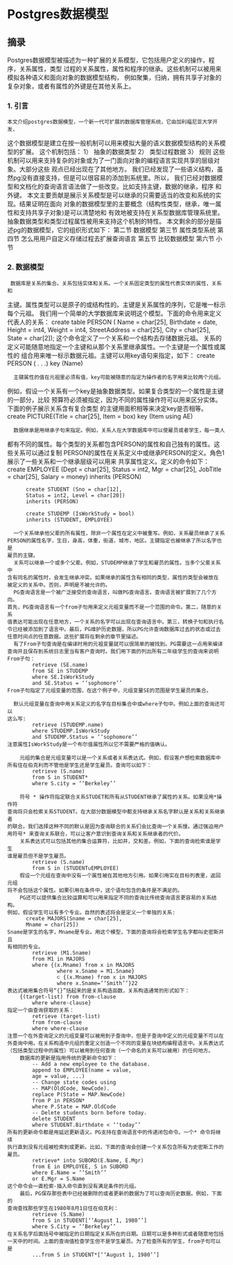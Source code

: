 # Postgres数据模型

## 摘录
  Postgres数据模型被描述为一种扩展的关系模型，它包括用户定义的操作，程序，关系属性，类型
过程的关系属性，属性和程序的继承。这些机制可以被用来模拟各种语义和面向对象的数据模型结构，
例如聚集，归纳，拥有共享子对象的复杂对象，或者有属性的外键是在其他关系上。

### 1.	引言
    本文介绍postgres数据模型，一个新一代可扩展的数据库管理系统，它由加利福尼亚大学开发，
  这个数据模型是建立在按一般机制可以用来模拟大量的语义数据模型结构的关系模型的扩展。
  这个机制包括：
    1） 抽象的数据类型
    2） 类型过程数据
    3） 规则
  这些机制可以用来支持复杂的对象或为了一门面向对象的编程语言实现共享的层级对象。大部分这些
  观点已经出现在了其他地方。
    我们已经发现了一些语义结构，虽然pg没有直接支持，但是可以很容易的添加到系统里。所以，
  我们已经对数据模型和文档化的查询语言语法做了一些改变。比如支持主键，数据的继承，程序
  和外键。
    本文主要贡献是展示关系模型是可以继承的只需要适当的改变和系统的实现。结果证明在面向
  对象的数据模型里的主要概念（结构性类型，继承，唯一属性和支持共享子对象)是可以清楚地和
  有效地被支持在关系型数据库管理系统里。抽象数据类型和类型过程属性被用来支持这个机制的特性。
    本文剩余的部分是描述pg的数据模型，它的组织形式如下：
       第二节 数据模型
       第三节 属性类型系统
       第四节 怎么用用户自定义存储过程去扩展查询语言
       第五节 比较数据模型
       第六节 小节

### 2. 数据模型
     数据库是关系的集合。关系包括实体和关系。一个关系固定类型的属性代表实体的属性，关系和
  主键。属性类型可以是原子的或结构性的。主键是关系属性的序列，它是唯一标示每个元祖。
     我们用一个简单的大学数据库来说明这个模型。下面的命令用来定义代表人的关系：
    create table PERSON (
      Name = char[25],
      Birthdate = date, Height = int4,
      Weight = int4, StreetAddress = char[25],
      City = char[25], State = char[2]);
  这个命令定义了一个关系和一个结构去存储数据元祖。
     关系的定义可能随意地指定一个主键和从那个关系里继承属性。一个主键是一个属性或属性的
  组合用来唯一标示数据元祖。主键可以用key语句来指定，如下：
      create PERSON ( . . .)
      key (Name)

      主键属性的值在元祖里必须有值，key可能被随意的指定为操作者的名字用来比较两个元组。
  例如，假设一个关系有一个key是抽象数据类型。如果复合类型的一个属性是主键的一部分，比较
  预算符必须被指定，因为不同的属性操作符可以用来区分实体。下面的例子展示关系含有复合类型
  的主键用面积相等来决定key是否相等。
      create PICTURE(Title = char[25], Item = box)
      key (Item using AE)

      数据继承是用继承子句来指定。例如，关系人在大学数据库中可以使雇员或者学生，每一类人
  都有不同的属性。每个类型的关系都包含PERSON的属性和自己独有的属性。这些关系可以通过复制
  PERSON的属性在关系定义中或继承PERSON的定义。角色1展示了一些关系和一个继承层级可以用来
  共享属性定义。定义的命令如下：
          create EMPLOYEE (Dept = char[25],
          Status = int2, Mgr = char[25],
          JobTitle = char[25], Salary = money)
          inherits (PERSON)

          create STUDENT (Sno = char[12],
          Status = int2, Level = char[20])
          inherits (PERSON)

          create STUDEMP (IsWorkStudy = bool)
          inherits (STUDENT, EMPLOYEE)

      一个关系继承他父辈的所有属性，除非一个属性在定义中被重写。例如，关系雇员继承了关系
    PERSON的属性名字，生日，身高，体重，街道，城市，地区。主键指定也被继承了所以名字也是
    雇员的主键。
      关系可以继承一个或多个父辈。例如，STUDEMP继承了学生和雇员的属性。当多个父辈关系中
    含有同名的属性时，会发生继承冲突。如果继承的属性含有相同的类型，属性的类型会被放在
    被定义的关系中。否则，声明是不被允许的。
      PG查询语言是一个被广泛接受的查询语言，叫做PG查询语言。查询语言被扩展到了几个方向。
    首先，PG查询语言有一个from子句用来定义元祖变量而不是一个范围的命令。第二，随意的关系
    值表达可能出现在任意地方，一个关系的名字可以出现在查询语言中。第三，转换子句和执行名
    令已经被添加到了语言中。最后，PG维护历史数据，所以PG允许查询数据库过去的状态或过去
    任意时间点的任意数据。这些扩展将在剩余的章节里描述。
      有了From子句查询是在编译时用的元祖变量就可以很简单的被找到。PG需要这一点用来编译
    查询并且保存到系统日志里当有客户查询时。我们用下面的列出所有二年级学生的查询来说明
    From子句：
            retrieve (SE.name)
            from SE in STUDEMP
            where SE.IsWorkStudy
            and SE.Status = ‘‘sophomore’’
    From子句指定了元组变量的范围，在这个例子中，元组变量SE的范围是学生雇员的集合。

      默认元组变量在查询中用关系定义的名字在目标集合中或where子句中。例如上面的查询还可以
    这么写:
            retrieve (STUDEMP.name)
            where STUDEMP.IsWorkStudy
            and STUDEMP.Status = ‘‘sophomore’’
    注意属性IsWorkStudy是一个布尔值属性所以它不需要严格的值确认。

        元组的集合是元组变量可以是一个关系或者关系表达式。例如，假设客户想检索数据库中
    所有住在伯克利而不管他是学生还是学生雇员。查询可以如下：
            retrieve (S.name)
            from S in STUDENT*
            where S.city = ‘‘Berkeley’’

        符号 * 操作符指定联合关系STUDET和所有从STUDENT继承了属性的关系。如果没用*操作符
    查询将只会检索关系STUDENT。在大部分数据模型中都支持继承关系名字默认是关系和关系继承者
    的联合。我们选择这种不同的默认是因为查询联合的关系们会比查询一个关系慢。通过强迫用户
    用符号* 来查询关系联合，可以让客户意识到查询关系和关系继承者的代价。
        关系表达式可以包括其他的集合运算符，比如并，交和差。例如，下面的查询检索谁是学生
    谁是雇员但不是学生雇员。
            retrieve (S.name)
            from S in (STUDENT∪EMPLOYEE)
        假设一个元组在查询中没有一个属性被在其他地方引用。如果引用实在目标列表里，返回元组
    将不会包括这个属性。如果引用在条件中，这个语句包含的条件是不满足的。
        PG还可以提供集合比较运算和可以用来指定不同的查询比传统查询语言更容易的关系结构。
    例如，假设学生可以有多个专业。自然的表述将会是定义一个单独的关系:
          create MAJORS(Sname = char[25],
          Mname = char[25])
    Sname是学生的名字，Mname是专业。用这个模型，下面的查询将会检索学生名字都叫史密斯并且
    有相同的专业。
            retrieve (M1.Sname)
            from M1 in MAJORS
            where {(x.Mname) from x in MAJORS
                    where x.Sname = M1.Sname}
                    ⊂ {(x.Mname) from x in MAJORS
                    where x.Sname=‘‘Smith’’}22
    表达式被用集合符号“{}”括起来的是关系构造函数，关系构造通常的形式如下：
        {(target-list) from from-clause
            where where-clause}
    指定一个由查询获取的关系：
            retrieve (target-list)
            from from-clause
            where where-clause
    注意一个在外查询定义的元组变量可以被用到子查询中，但是子查询中定义的元组变量不可以在
    外查询中用。在关系构造中元组的重定义创造一个不同的变量在块结构编程语言中。关系表达式
    （包括类型过程中的属性）可以被用到任何查询（一个命名的关系可以被用）的任何地方。
        数据库的更新是指用传统的更新命令如下：
            -- Add a new employee to the database.
            append to EMPLOYEE(name = value,
            age = value, ...)
            -- Change state codes using
            -- MAP(OldCode, NewCode).
            replace P(State = MAP.NewCode)
            from P in PERSON*
            where P.State = MAP.OldCode
            -- Delete students born before today.
            delete STUDENT
            where STUDENT.Birthdate < ‘‘today’’
    所有的更新命令都是用延迟更新语义。PG支持在查询语言中的传递闭包命令。一个* 命令将继续
    执行直到没有元组被检索到或更新。比如，下面的查询会创建一个关系包含所有为史密斯工作的
    雇员。
            retrieve* into SUBORD(E.Name, E.Mgr)
            from E in EMPLOYEE, S in SUBORD
            where E.Name = ‘‘Smith’’
            or E.Mgr = S.Name
    这个命令会一直检索-插入命令直到没有满足条件的元组。
        最后，PG保存那些表中已经被删除的或者更新的数据为了可以查询历史数据。例如，下面的
    查询查找那些学生在1980年8月1日住在伯克利：
            retrieve (S.Name)
            from S in STUDENT[‘‘August 1, 1980’’]
            where S.City = ‘‘Berkeley’’
    在关系名字后面括号中被指定的日期指定关系所在的日期。日期可以是多种形式或者随意地包括
    一天中的时间。上面的查询值检查学生但不是学生雇员。为了检查所有的学生，from子句可以是
            ...from S in STUDENT*[‘‘August 1, 1980’’]
